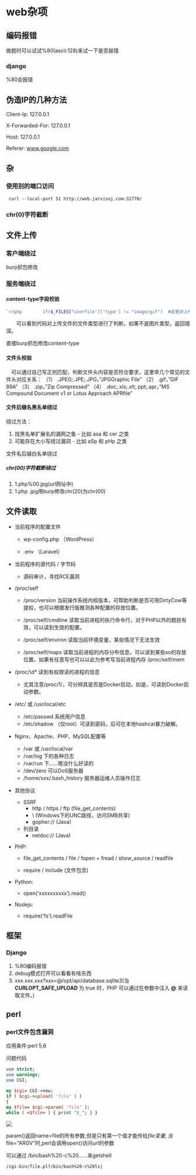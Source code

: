 # web杂项



## 编码报错

做题时可以试试%80(ascii:128)来试一下是否报错

### django

%80会报错

## 伪造IP的几种方法

 Client-Ip: 127.0.0.1

 X-Forwarded-For: 127.0.0.1

 Host: 127.0.0.1

 Referer: www.google.com

## 杂

### 使用别的端口访问

```SHELL
 curl --local-port 51 http://web.jarvisoj.com:32770/
```



### chr(0)字符截断

## 文件上传

### 客户端绕过

burp抓包修改

### 服务端绕过

#### content-type字段校验



```php
`<?php        if($_FILES['userfile']['type'] != "image/gif")  #这里对上传的文件类型进行判断，如果不是image/gif类型便返回错误。                {                    echo "Sorry, we only allow uploading GIF images";                 exit;                 }         $uploaddir = 'uploads/';         $uploadfile = $uploaddir . basename($_FILES['userfile']['name']);         if (move_uploaded_file($_FILES['userfile']['tmp_name'], $uploadfile))             {                 echo "File is valid, and was successfully uploaded.\n";                } else {                     echo "File uploading failed.\n";    }     ?>`
```

　　可以看到代码对上传文件的文件类型进行了判断，如果不是图片类型，返回错误。

直接burp抓包修改content-type

#### 文件头校验

　可以通过自己写正则匹配，判断文件头内容是否符合要求，这里举几个常见的文件头对应关系：
（1） .JPEG;.JPE;.JPG，”JPGGraphic File”
（2） .gif，”GIF 89A”
（3） .zip，”Zip Compressed”
（4） .doc;.xls;.xlt;.ppt;.apr，”MS Compound Document v1 or Lotus Approach APRfile”

#### 文件后缀名黑名单绕过

绕过方法：

1. 找黑名单扩展名的漏网之鱼 - 比如 asa 和 cer 之类
2. 可能存在大小写绕过漏洞 - 比如 aSp 和 pHp 之类

文件名后缀白名单绕过

##### chr(00)字符截断绕过

1. 1.php%00.jpg(url网址中)
2. 1.php .jpg用burp修改chr(20)为chr(00)

## 文件读取

- 当前程序的配置文件

  - wp-config.php  （WordPress）

  - .env （Laravel）

- 当前程序的源代码 / 字节码

  - 源码审计，寻找RCE漏洞

- /proc/self

  - /proc/version  当前操作系统内核版本，可帮助判断是否可用DirtyCow等提权，也可以根据发行版推测各种配置的存放位置。

  -  /proc/self/cmdline  读取当前进程的执行命令行，对于PHP以外的题目有效，可以读到生效的配置。 

  - /proc/self/environ  读取当前环境变量，某些情况下无法生效

  - /proc/self/maps 读取当前进程的内存分布信息，可以读到某些so的存放位置，如果有任意写也可以以此为参考写当前进程内存 /proc/self/mem
- /proc/\d* 读到有权限读的进程的信息
  - 尤其注意/proc/1/，可分辨其是否是Docker启动，如是，可读到Docker启动参数。
- /etc/ 或 /usr/local/etc
  - /etc/passwd 系统用户信息
  - /etc/shadow （仅root）可读到密码，后可在本地hashcat暴力破解。
- Nginx、Apache、PHP、MySQL配置等
  - /var 或 /usr/local/var
  - /var/log 下的各种日志
  - /var/run 下……嗯没什么好读的
  - /dev/zero  可以DoS服务器
  - /home/xxx/.bash_history 服务器运维人员操作日志
- 其他协议
  - SSRF
    - http / https / ftp (file_get_contents)
    - \\  (Windows下的UNC路径，访问SMB共享)
    - gopher:// (Java)
  - 列目录
    - netdoc:// (Java)

- PHP:

  - file_get_contents / file / fopen + fread / show_source / readfile 

  - require / include (文件包含)

- Python:

  - open(‘xxxxxxxxxx’).read()

- Nodejs:

  - require('fs').readFile


## 框架

### Django 

1. %80编码报错
2. debug模式打开可以看看有啥东西
3. xxx.xxx.xxx?xxx=@/opt/api/database.sqlite3(当 **CURLOPT_SAFE_UPLOAD** 为 true 时，PHP 可以通过在参数中注入 **@** 来读取文件。)

## perl

### perl文件包含漏洞

应用条件:perl 5,6

问题代码

```perl
use strict;
use warnings;
use CGI;
 
my $cgi= CGI->new;
if ( $cgi->upload( 'file' ) )
{
my $file= $cgi->param( 'file' );
while ( <$file> ) { print "$_"; } }
```

![](http://ww1.sinaimg.cn/large/006pWR9agy1g5s8gm8ve5j30rc0m00wn.jpg)

param()返回name=file的所有参数,但是只有第一个值才能传给$file变量,当$file="ARGV"时,perl会调用open()访问url的参数

可以通过 /bin/bash%20-c%20......来getshell

`/cgi-bin/file.pl?/bin/bash%20-c%20ls| `







